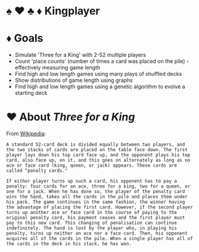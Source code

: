 # :spades: :hearts: :clubs: :diamonds: Kingplayer

# :diamonds: Goals
- Simulate 'Three for a King' with 2-52 multiple players
- Count 'place counts' (number of times a card was placed on the pile) - effectively measuring game length
- Find high and low length games using many plays of shuffled decks
- Show distributions of game length using graphs
- Find high and low length games using a genetic algorithm to evolve a starting deck

# :hearts: About _Three for a King_

From [Wikipedia](https://en.wikipedia.org/wiki/Beggar-my-neighbour):

```
A standard 52-card deck is divided equally between two players, and the two stacks of cards are placed on the table face down. The first player lays down his top card face up, and the opponent plays his top card, also face up, on it, and this goes on alternately as long as no ace or face card (king, queen, or jack) appears. These cards are called "penalty cards."

If either player turns up such a card, his opponent has to pay a penalty: four cards for an ace, three for a king, two for a queen, or one for a jack. When he has done so, the player of the penalty card wins the hand, takes all the cards in the pile and places them under his pack. The game continues in the same fashion, the winner having the advantage of placing the first card. However, if the second player turns up another ace or face card in the course of paying to the original penalty card, his payment ceases and the first player must pay to this new card. This changing of penalisation can continue indefinitely. The hand is lost by the player who, in playing his penalty, turns up neither an ace nor a face card. Then, his opponent acquires all of the cards in the pile. When a single player has all of the cards in the deck in his stack, he has won.
```